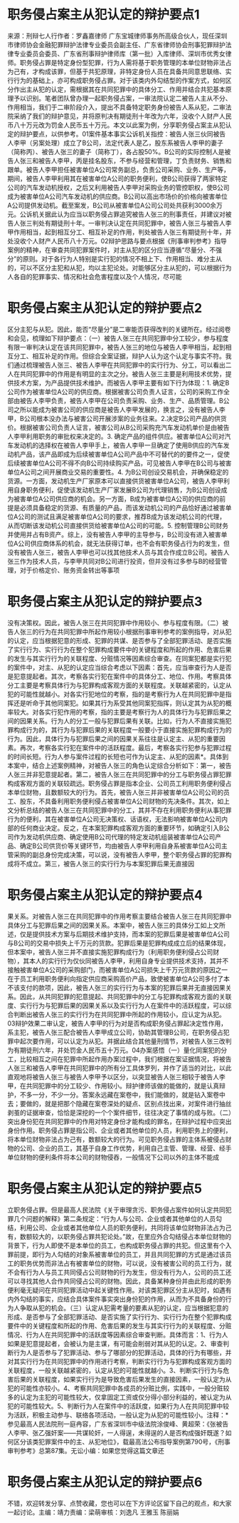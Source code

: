 # 职务侵占案主从犯认定的辩护要点1

来源：刑辩七人行作者：罗鑫嘉律师 广东宝城律师事务所高级合伙人，现任深圳市律师协会金融犯罪辩护法律专业委员会副主任、广东省律师协会刑事犯罪辩护法律专业委员会委员、广东省刑事辩护律师库（第一批）入库律师、深圳市优秀女律师。职务侵占罪是特定身份型犯罪，行为人需将基于职务管理的本单位财物非法占为己有，才构成该罪，但基于共犯原理，非特定身份人员在具备共同意思联络、实行行为的基础上，亦可构成职务侵占罪。对于该类内外勾结型的作案方式，如何区分作出主从犯的认定，需根据其在共同犯罪中的具体分工、作用并结合共犯基本原理予以识别。笔者团队曾办理一起职务侵占案，一审法院认定二被告人主从不分、作用相当，我们于二审阶段介入，提出不具备特定职务身份被告人系从犯，二审法院采纳了我们的辩护意见，并将原判决有期徒刑十年改为六年，没收个人财产人民币八十万元改为罚金人民币五十万元。本文以此案为例，分享职务侵占案主从犯认定的辩护要点，以供参考。01案件基本事实公诉机关指控：被告人张三伙同被告人李甲（另案处理）成立了B公司，法定代表人是乙，股东系被告人李甲的妻子（简称丙）、被告人张三的妻子（简称丁），各占股50%。B公司的实际控制人是被告人张三和被告人李甲，丙是挂名股东，不参与经营和管理，丁负责财务、销售和跟单。被告人李甲担任被害单位A公司常务副总，负责公司采购、业务、生产等，期间，被告人李甲利用其在被害单位A公司的职务便利，使B公司获得了两家特定公司的汽车发动机授权，之后又利用被告人李甲对采购业务的管控职权，使B公司成为被害单位A公司汽车发动机的供应商。B公司以高出市场价的价格向被害单位A公司提供发动机。截至案发，B公司从被害单位A公司公司处共获利3000余万元。公诉机关据此认为应当以职务侵占罪追究被告人张三的刑事责任，并建议对被告人张三判处有期徒刑十年。一审判决认定在共同犯罪中，被告人张三与被告人李甲作用相当，起到相互分工、相互补足的作用，判处被告人张三有期徒刑十年，并处没收个人财产人民币八十万元。02辩护思路与要点根据《刑事审判参考》指导案例的精神，在审查共同犯罪案件时，对主从犯的区分应当遵循“尽量分、不强分”的原则。对于各行为人特别是实行犯的情况不相上下、作用相当、难分主从的，可以不区分主犯和从犯，均以主犯论处。对能够区分主从犯的，可以根据行为人各自的犯罪事实、情况和社会危害程度以及个人情况，尽可能

# 职务侵占案主从犯认定的辩护要点2

区分主犯与从犯。因此，能否“尽量分”是二审能否获得改判的关键所在。经过阅卷和会见，梳理如下辩护要点：（一）被告人张三在共同犯罪中分工较少，参与程度有限一审判决认定在该共同犯罪中，被告人张三的地位与被告人李甲相当，起到相互分工、相互补足的作用。但综合全案证据，辩护人认为这个认定与事实不符。我们通过梳理被告人张三、被告人李甲在共同犯罪中的实行行为、分工，可以看出二人在共同犯罪中的作用是有明显的主次之分。被告人张三主要是利用技术优势，提供技术方案，为产品提供技术维护。而被告人李甲主要有如下行为体现：1. 确定B公司作为被害单位A公司的供应商。根据被害公司负责人证言，公司的采购工作全部由被告人李甲负责，被告人李甲在公司负责采购、业务、生产、品质管理。B公司之所以能成为被害公司的供应商是被告人李甲发展的，换言之，没有被告人李甲，B公司根本没办法与被害公司开展涉案的业务往来。2.决定B公司产品的供货价。根据被害公司负责人证言，被害公司从B公司采购充汽车发动机单价是由被告人李甲利用职务的审批权来决定的。3. 确定产品的组件供应。被害单位A公司对汽车发动机的选择权在被告人李甲手上，被告人李甲一旦确定了使用B供应的汽车发动机产品，该产品即成为后续被害单位A公司产品中不可替代的的要件之一，促使后续被害单位A公司不得不向B公司持续购买产品，可见被告人李甲在B公司与被害单位A公司之间开展商业交易的重要性。4. 为B公司创设交易机会，并确保稳定的货源。一方面，发动机生产厂家原本可以直接供货被害单位A公司，被告人李甲利用自身职务便利，促使该发动机生产厂家发展B公司为代理销售，为B公司创设成为被害单位A公司供应商的机会。另一方面，B成为被害单位A公司的供应商的前提是必须具备稳定的货源、有质量的产品，而该发动机公司的产品恰好通过被害单位A公司的测试且满足被害单位A公司的要求，推荐B成为该发动机公司的代理，从而切断该发动机公司直接供货给被害单位A公司的可能。5. 控制管理B公司财务并使用并占有B资产。综上，没有被告人李甲的主导参与，B公司没有进入被害单位A公司供应商体系的机会，就无法获得订单，也不会有职务侵占行为的发生，但没有被告人张三，被告人李甲也可以找其他技术人员与其合作成立B公司。被告人张三作为技术人员，与李甲共同对B公司进行投资，但并没有过多参与B的经营管理，对于价格定价、账务资金转出等事项

# 职务侵占案主从犯认定的辩护要点3

没有决策权。因此，被告人张三在共同犯罪中作用较小、参与程度有限。（二）被告人张三的行为在共同犯罪中所起作用较小根据刑事审判参考的案例指导，对从犯的认定，应当根据犯意的形成、犯罪的共谋、是否参与了全部犯罪活动、是否实施了实行行为、实行行为在整个犯罪构成要件中的关键程度和所起的作用、危害后果的发生与其实行行为的关联程度、分赃情况等因素综合审查。在同案犯都是实行犯的案件中，对主、从犯的认定应当综合考虑以下因素：首先，应当审查行为人是否是犯意提起者。其次，考察各实行犯在案件中的具体分工、地位、作用。考察具体分工主要是考察具体行为与犯罪构成客观方面的关联程度。关联越紧密的，认定从犯的可能性就越小。对各实行犯地位的考察，指的是考察行为人在共同犯罪中是指挥还是听命于其他同案犯。如果其行为系受其他同案犯指挥，则认定其为从犯的概率较大。对各实行犯作用的考察，指的主要是考察行为人的具体行为与犯罪后果之间的因果关系。行为人的分工一般与犯罪后果有关联。比如，行为人不直接实施犯罪构成行为的，其行为与犯罪后果的关联程度一般要小于直接实施犯罪构成行为的行为。因此，具体行为与犯罪后果之间的因果关系往往是认定主、从犯的重要因素。再次，考察各实行犯在案件中的活跃程度。最后，考察各实行犯参与犯罪过程的时间长短。行为人参与案件过程的长短也可作为认定主、从犯的因素*。具体到本案中，结合上述案例精神，对被告人张三的角色认定综合分析如下：第一，被告人张三并非犯意提起者。第二，被告人张三在共同犯罪中的分工与职务侵占罪犯罪构成客观方面的关联较疏远。职务侵占罪是指本企业、公司员工利用职务便利侵占本单位财物，且数额较大的行为。首先，被告人张三并非被害单位A公司公司的员工、股东，不具备利用职务便利侵占被害单位A公司财物的先决条件。其次，如上文分析总结的被告人张三在共同犯罪中的分工，其并不存在利用职务便利从事犯罪行为的便利，其在被害单位A公司无决策权、话语权，无法影响被害单位A公司内部的任何商业决定。反之，在本案犯罪构成客观方面的重要环节，如确定引入B公司作为发动机供应商、确定使用B公司代理的特定发动机组装被害单位A公司产品、确定B公司供货价等关键环节，均由被告人李甲利用自身系被害单位A公司主管采购的副总身份完成决策，可以说，没有被告人李甲，整个职务侵占罪的犯罪构成将不成立。第三，被告人张三的实行行为与本案犯罪后果无直接因

# 职务侵占案主从犯认定的辩护要点4

果关系。对被告人张三在共同犯罪中的作用考察主要结合被告人张三在共同犯罪中具体分工与犯罪后果之间的因果关系。本案中，被告人张三的具体分工如上文所述，仅是提供技术方案与后期技术维护支持，而本案的犯罪后果是被害单位A公司与B公司的交易中损失上千万元的货款。犯罪后果是犯罪构成成立后的结果体现，但本案中，被告人张三并不直接实施犯罪构成行为（利用职务便利侵占公司财物），其本人的实行行为仅伙同被告人李甲，利用自身专业提供技术支持，其并不接触被害单位A公司的采购部门，而被害单位A公司损失上千万元货款的原因之一在于员工利用职务便利向指定供应商采购高价产品，致使被害单位A公司多付了本不该支付的款项，因此，被告人张三的实行行为与本案的犯罪后果并无直接因果关系。因此，从共同犯罪的犯意提起、共同犯罪中的分工与犯罪构成客观方面的关联度、实行行为与犯罪后果的因果关系以及实行行为人在案件中的活跃程度，可以综合判断出被告人张三的实行行为在共同犯罪中所起的作用较小，应认定为从犯。03辩护效果二审认定，被告人李甲的行为对是否构成职务侵占罪起决定性作用，系主犯，被告人张三配合被告人李甲成立公司，协助其管理B公司，在职务侵占犯罪中起次要作用，可以认定为从犯。并据此结合其他量刑情节，对被告人张三改判为有期徒刑六年，并处罚金人民币五十万元。04办案感悟（一）量化同案犯的分工，比较相互之间在犯罪中所起作用办案过程中，我们根据在案证据情况，将被告人张三和被告人李甲在共同犯罪中的所有分工具体罗列，并作了适当的对比，以此直观地将被告人张三与被告人李甲予以区分，以突显被告人张三相较于被告人李甲，在共同犯罪中的分工较少、作用较小。辩护律师该做的能做的，就是认真辩护，不多一分，不少一分。答案永远藏在案卷中，我们能做的，就是钻入案卷中去；要做的，就是把那个隐藏在案卷深处的疑点、区别点找出来，对案件进行抽丝剥茧的证据审查，恰恰是深挖的一个个案件细节，往往决定了事情的成与败。（二）突出身份犯在共同犯罪中的作用对特定身份才能构成的罪名，在辩护过程中应突出身份作用。职务侵占罪是指公司、企业或者其他单位的人员，利用职务上的便利，将本单位财物非法占为己有，数额较大的行为。可见职务侵占罪的主体系被侵占财物的公司、企业的员工，其基于自身工作优势，利用自己主管、管理、经营、经手单位财物的便利条件将本公司的财物侵吞，一般情况下公司以外的主体不能成

# 职务侵占案主从犯认定的辩护要点5

立职务侵占罪。但是最高人民法院《关于审理贪污、职务侵占案件如何认定共同犯罪几个问题的解释》第二条规定：“行为人与公司、企业或者其他单位的人员勾结，利用公司、企业或者其他单位人员的职务便利，共同将该单位财物非法占为己有，数额较大的，以职务侵占罪共犯论处。”故，在里应外合勾结侵占本单位财物的背景下，行为人即使不是本单位的员工，也构成职务侵占罪的共犯。但这里有个入罪前提，即行为人勾结的对象系被害单位的员工，并且共同犯罪的方式是通过该员工的职务优势而非法占有被害单位的财物，可以说，没有被害公司的员工行为，就不会有行为人与员工共同侵占公司财物的行为发生，但没有行为人，公司的员工还可以寻找其他人合作共同侵占公司的财物。因此，具备某种身份并由此形成的职务便利毫无疑问在共同犯罪活动中起关键性作用。对该类犯罪区分主从犯时，如遇有内外勾结的事实，应结合具体案件事实突出身份犯的作用，从而为不具备身份的行为人争取从犯的机会。（三）认定从犯需考量的要素从犯的认定，应当根据犯意的形成、是否参与了全部犯罪活动、是否实施了实行行为、实行行为在整个犯罪构成要件中的关键程度和所起的作用、危害后果的发生与其实行行为的关联程度、分赃情况、行为人在共同犯罪中的活跃度等因素综合审查判断。具体而言：1、行为人如果是犯意提起者，会被认为是主谋，有可能会削弱对其从犯的认定。2、审查判断行为人是否参与了犯罪活动、参与了哪部分的犯罪活动，具体的行为有哪些，并对其实行行为在共同犯罪中的作用进行考察，判断实行行为与犯罪构成客观方面的关联程度，一般关联越紧密的，认定从犯的可能性就越小。3、判断实行行为与危害后果的关联程度，如果实行行为是导致危害后果发生的直接因素，一般认定为从犯的可能性亦较小。4、考察共同犯罪中各成员的分赃比例，实践中，一般分赃较多的认定为主犯的可能性较大，仅拿固定工资或仅分得小部分利益的，被认定为从犯的可能性较大。5、判断行为人在案件中的活跃度，如果行为人在共同犯罪中较为活跃，积极主动参与、联络各项活动，一般认定为从犯的可能性较小。注释：*参见最高人民法院刑一庭冉容，广东省深圳市中级法院涂俊峰、黄超荣：《张被告人李甲、张乙强奸案——共谋轮奸，一人得逞，未得逞的人是否构成强奸既遂？如何区分该类犯罪案件中的主、从犯地位》，载最高法公布指导案例第790号，《刑事审判参考》总第87集。无讼小编：如果您觉得这篇文章还

# 职务侵占案主从犯认定的辩护要点6

不错，欢迎转发分享、点赞收藏，您也可以在下方评论区留下自己的观点，和大家一起讨论。主编：靖力责编：梁萌审核：刘逸凡 王雅玉 陈丽娟

